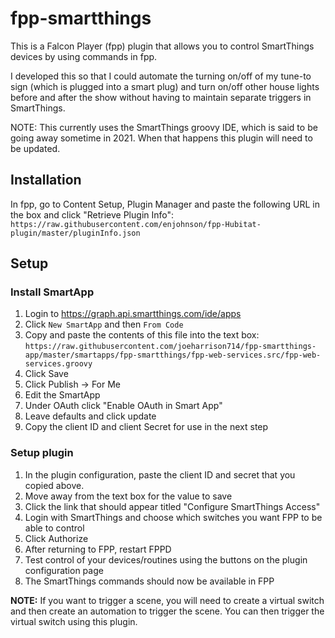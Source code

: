 # fpp-smartthings

This is a Falcon Player (fpp) plugin that allows you to control SmartThings devices by using commands in fpp.

I developed this so that I could automate the turning on/off of my tune-to sign (which is plugged into a smart plug) and turn on/off other house lights before and after the show without having to maintain separate triggers in SmartThings. 

NOTE: This currently uses the SmartThings groovy IDE, which is said to be going away sometime in 2021. When that happens this plugin will need to be updated.

## Installation
In fpp, go to Content Setup, Plugin Manager and paste the following URL in the box and click "Retrieve Plugin Info":
`https://raw.githubusercontent.com/enjohnson/fpp-Hubitat-plugin/master/pluginInfo.json`

## Setup
### Install SmartApp
1. Login to https://graph.api.smartthings.com/ide/apps
1. Click `New SmartApp` and then `From Code`
1. Copy and paste the contents of this file into the text box:
   `https://raw.githubusercontent.com/joeharrison714/fpp-smartthings-app/master/smartapps/fpp-smartthings/fpp-web-services.src/fpp-web-services.groovy`
1. Click Save
1. Click Publish -> For Me
1. Edit the SmartApp
1. Under OAuth click "Enable OAuth in Smart App"
1. Leave defaults and click update
1. Copy the client ID and client Secret for use in the next step

### Setup plugin
1. In the plugin configuration, paste the client ID and secret that you copied above.
1. Move away from the text box for the value to save
1. Click the link that should appear titled "Configure SmartThings Access"
1. Login with SmartThings and choose which switches you want FPP to be able to control
1. Click Authorize
1. After returning to FPP, restart FPPD
1. Test control of your devices/routines using the buttons on the plugin configuration page
1. The SmartThings commands should now be available in FPP

**NOTE:** If you want to trigger a scene, you will need to create a virtual switch and then create an automation to trigger the scene. You can then trigger the virtual switch using this plugin.
